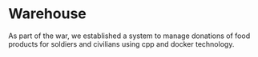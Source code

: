 # Warehouse
As part of the war, we established a system to manage donations of food products for soldiers and civilians using cpp and docker technology.
